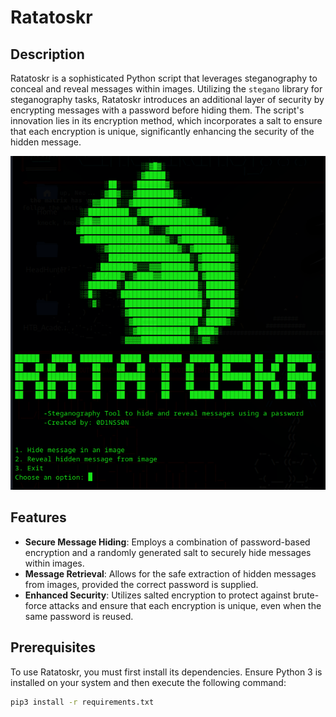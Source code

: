 # Ratatoskr

## Description

Ratatoskr is a sophisticated Python script that leverages steganography to conceal and reveal messages within images. Utilizing the `stegano` library for steganography tasks, Ratatoskr introduces an additional layer of security by encrypting messages with a password before hiding them. The script's innovation lies in its encryption method, which incorporates a salt to ensure that each encryption is unique, significantly enhancing the security of the hidden message.

![Ratatoskr](https://raw.githubusercontent.com/0d1nss0n/Ratatoskr/main/img/ratatoskr.png "Ratatoskr Steganography Tool")

## Features

- **Secure Message Hiding**: Employs a combination of password-based encryption and a randomly generated salt to securely hide messages within images.
- **Message Retrieval**: Allows for the safe extraction of hidden messages from images, provided the correct password is supplied.
- **Enhanced Security**: Utilizes salted encryption to protect against brute-force attacks and ensure that each encryption is unique, even when the same password is reused.

## Prerequisites

To use Ratatoskr, you must first install its dependencies. Ensure Python 3 is installed on your system and then execute the following command:

```sh
pip3 install -r requirements.txt
